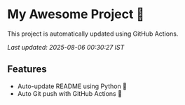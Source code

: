 # My Awesome Project 🚀

This project is automatically updated using GitHub Actions.

_Last updated: 2025-08-06 00:30:27 IST_

## Features
- Auto-update README using Python 🐍
- Auto Git push with GitHub Actions 🤖
